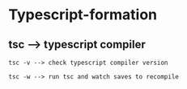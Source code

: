 # Typescript-formation

## tsc --> typescript compiler

    tsc -v --> check typescript compiler version

    tsc -w --> run tsc and watch saves to recompile

